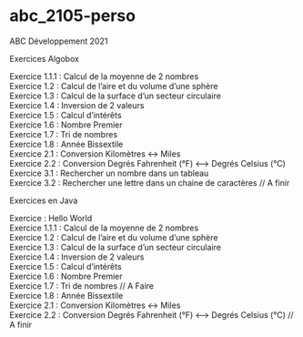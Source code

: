 # abc_2105-perso
ABC Développement 2021

Exercices Algobox

Exercice 1.1.1 : Calcul de la moyenne de 2 nombres  
Exercice 1.2 : Calcul de l’aire et du volume d’une sphère  
Exercice 1.3 : Calcul de la surface d’un secteur circulaire  
Exercice 1.4 : Inversion de 2 valeurs  
Exercice 1.5 : Calcul d’intérêts  
Exercice 1.6 : Nombre Premier  
Exercice 1.7 : Tri de nombres  
Exercice 1.8 : Année Bissextile  
Exercice 2.1 : Conversion Kilomètres <-> Miles  
Exercice 2.2 : Conversion Degrés Fahrenheit (°F) <--> Degrés Celsius (°C)  
Exercice 3.1 : Rechercher un nombre dans un tableau  
Exercice 3.2 : Rechercher une lettre dans un chaine de caractères // A finir  

Exercices en Java

Exercice : Hello World  
Exercice 1.1.1 : Calcul de la moyenne de 2 nombres  
Exercice 1.2 : Calcul de l’aire et du volume d’une sphère  
Exercice 1.3 : Calcul de la surface d’un secteur circulaire  
Exercice 1.4 : Inversion de 2 valeurs  
Exercice 1.5 : Calcul d’intérêts  
Exercice 1.6 : Nombre Premier  
Exercice 1.7 : Tri de nombres // A Faire  
Exercice 1.8 : Année Bissextile  
Exercice 2.1 : Conversion Kilomètres <-> Miles  
Exercice 2.2 : Conversion Degrés Fahrenheit (°F) <--> Degrés Celsius (°C) // A finir  
